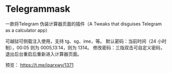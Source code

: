 # Telegrammask
一款将Telegram 伪装计算器页面的插件（A Tweaks that disguises Telegram as a calculator app）

可越狱可侧载注入使用，支持 tg、sg、ime，等。
默认密码：当前时间（24 小时制），00:05 则为 0005,13:14，则为 1314。
修改密码：三指双击可自定义密码，退出后台重启后重新进入计算器页面。

预览： https://t.me/iparxwy/1371
